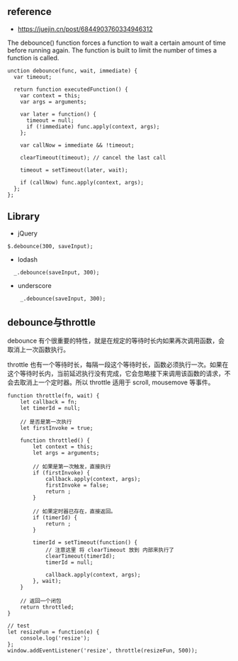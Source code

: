 
#

## reference
- https://juejin.cn/post/6844903760334946312


The debounce() function forces a function to wait a certain amount of time before running again. The function is built to limit the number of times a function is called.

```
unction debounce(func, wait, immediate) {
  var timeout;

  return function executedFunction() {
    var context = this;
    var args = arguments;
	    
    var later = function() {
      timeout = null;
      if (!immediate) func.apply(context, args);
    };

    var callNow = immediate && !timeout;
	
    clearTimeout(timeout); // cancel the last call

    timeout = setTimeout(later, wait);
	
    if (callNow) func.apply(context, args);
  };
};
```

## Library
- jQuery
```
$.debounce(300, saveInput);
```
- lodash
```
  _.debounce(saveInput, 300);
```
- underscore
```
	_.debounce(saveInput, 300);
```

## debounce与throttle
debounce 有个很重要的特性，就是在规定的等待时长内如果再次调用函数，会取消上一次函数执行。

throttle 也有一个等待时长，每隔一段这个等待时长，函数必须执行一次。如果在这个等待时长内，当前延迟执行没有完成，它会忽略接下来调用该函数的请求，不会去取消上一个定时器。所以 throttle 适用于 scroll, mousemove 等事件。


```
function throttle(fn, wait) {
    let callback = fn;    
    let timerId = null;

    // 是否是第一次执行
    let firstInvoke = true;

    function throttled() {
        let context = this;
        let args = arguments;           

        // 如果是第一次触发，直接执行
        if (firstInvoke) {
            callback.apply(context, args);
            firstInvoke = false;
            return ;
        }

        // 如果定时器已存在，直接返回。        
        if (timerId) {
            return ;
        }

        timerId = setTimeout(function() {  
            // 注意这里 将 clearTimeout 放到 内部来执行了
            clearTimeout(timerId);
            timerId = null;

            callback.apply(context, args);
        }, wait);
    }

    // 返回一个闭包
    return throttled;
}

// test
let resizeFun = function(e) {
    console.log('resize');
};
window.addEventListener('resize', throttle(resizeFun, 500));
```
